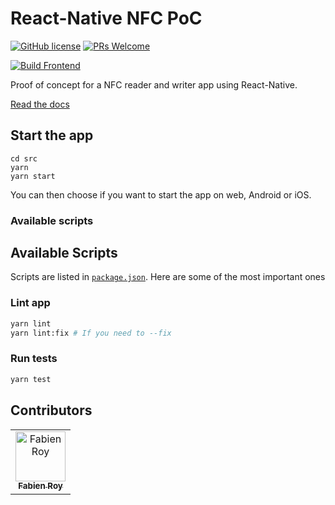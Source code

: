 # React-Native NFC PoC

[![GitHub license](https://img.shields.io/badge/license-MIT-blue.svg)](LICENSE) [![PRs Welcome](https://img.shields.io/badge/PRs-welcome-brightgreen.svg)](CONTRIBUTING.md)

[![Build Frontend](https://github.com/JStrategia/react-native-nfc-poc/actions/workflows/build-frontend.yml/badge.svg)](https://github.com/JStrategia/react-native-nfc-poc/actions/workflows/build-frontend.yml)

Proof of concept for a NFC reader and writer app using React-Native.

[Read the docs](docs/README.md)

## Start the app

```shell
cd src
yarn
yarn start
```

You can then choose if you want to start the app on web, Android or iOS.

### Available scripts

## Available Scripts

Scripts are listed in [`package.json`](src/package.json). Here are some of the most important ones

### Lint app

```bash
yarn lint
yarn lint:fix # If you need to --fix
```

### Run tests

```bash
yarn test
```

## Contributors

<table>
  <tr>
    <td align="center">
      <a href="https://github.com/ExiledNarwal28">
        <img src="https://avatars.githubusercontent.com/u/18317767?v=4" alt="Fabien Roy" height="80" width="80">
        <br />
        <sub>
          <b>Fabien Roy</b>
        </sub>
      </a>
    </td>
  </tr>
</table>
